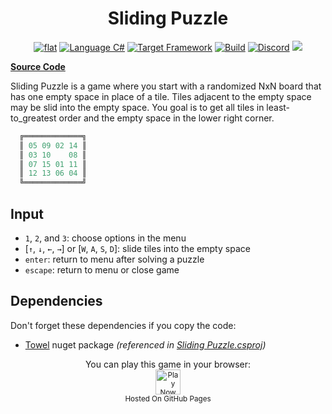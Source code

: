 <h1 align="center">
	Sliding Puzzle
</h1>

<p align="center">
	<a href="https://github.com/ZacharyPatten/dotnet-console-games" alt="GitHub repo"><img alt="flat" src="https://raw.githubusercontent.com/ZacharyPatten/dotnet-console-games/main/.github/resources/github-repo-black.svg"></a>
	<a href="https://docs.microsoft.com/en-us/dotnet/csharp/" alt="GitHub repo"><img alt="Language C#" src="https://raw.githubusercontent.com/ZacharyPatten/dotnet-console-games/main/.github/resources/language-csharp.svg"></a>
	<a href="https://dotnet.microsoft.com/download"><img src="https://raw.githubusercontent.com/ZacharyPatten/dotnet-console-games/main/.github/resources/dotnet-badge.svg" title="Target Framework" alt="Target Framework"></a>
	<a href="https://github.com/ZacharyPatten/dotnet-console-games/actions"><img src="https://github.com/ZacharyPatten/dotnet-console-games/workflows/Sliding%20Puzzle%20Build/badge.svg" title="Goto Build" alt="Build"></a>
	<a href="https://discord.gg/4XbQbwF" alt="Discord"><img src="https://raw.githubusercontent.com/ZacharyPatten/dotnet-console-games/main/.github/resources/discord-badge.svg" title="Go To Discord Server" alt="Discord"/></a>
	<a href="https://github.com/ZacharyPatten/dotnet-console-games/blob/master/LICENSE" alt="license"><img src="https://raw.githubusercontent.com/ZacharyPatten/dotnet-console-games/main/.github/resources/license-MIT-green.svg" /></a>
</p>

**[Source Code](Program.cs)**

Sliding Puzzle is a game where you start with a randomized NxN board that has one empty space in place of a tile. Tiles adjacent to the empty space may be slid into the empty space. You goal is to get all tiles in least-to_greatest order and the empty space in the lower right corner.

```cs
  ╔═════════════╗
  ║ 05 09 02 14 ║
  ║ 03 10    08 ║
  ║ 07 15 01 11 ║
  ║ 12 13 06 04 ║
  ╚═════════════╝
```

## Input

- `1`, `2`, and `3`: choose options in the menu
- [`↑`, `↓`, `←`, `→`] or [`W`, `A`, `S`, `D`]: slide tiles into the empty space
- `enter`: return to menu after solving a puzzle
- `escape`: return to menu or close game

## Dependencies

Don't forget these dependencies if you copy the code:

- [Towel](https://github.com/ZacharyPatten/Towel) nuget package _(referenced in [Sliding Puzzle.csproj](Sliding%20Puzzle.csproj))_

<p align="center">
	You can play this game in your browser:
	<br />
	<a href="https://zacharypatten.github.io/dotnet-console-games/Sliding%20Puzzle" alt="Play Now">
		<sub><img height="40"src="https://raw.githubusercontent.com/ZacharyPatten/dotnet-console-games/main/.github/resources/play-badge.svg" title="Play Now" alt="Play Now"/></sub>
	</a>
	<br />
	<sup>Hosted On GitHub Pages</sup>
</p>
